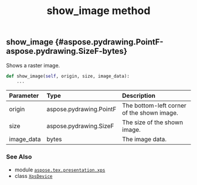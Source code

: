 ﻿---
title: show_image method
second_title: Aspose.TeX for Python via .NET API References
description: 
type: docs
weight: 150
url: /python-net/aspose.tex.presentation.xps/xpsdevice/show_image/
is_root: false
---

## show_image {#aspose.pydrawing.PointF-aspose.pydrawing.SizeF-bytes}

Shows a raster image.



```python
def show_image(self, origin, size, image_data):
    ...
```


| Parameter | Type | Description |
| :- | :- | :- |
| origin | aspose.pydrawing.PointF | The bottom-left corner of the shown image. |
| size | aspose.pydrawing.SizeF | The size of the shown image. |
| image_data | bytes | The image data. |



### See Also
* module [`aspose.tex.presentation.xps`](../../)
* class [`XpsDevice`](/tex/python-net/aspose.tex.presentation.xps/xpsdevice)
